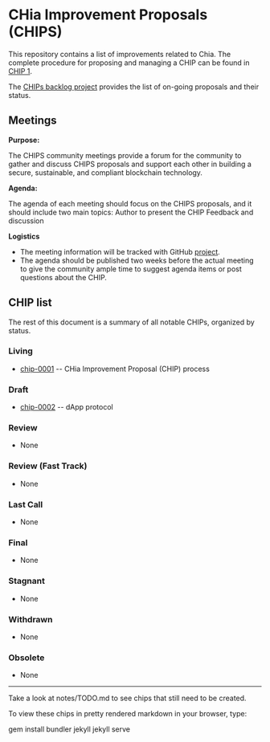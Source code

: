 # CHia Improvement Proposals (CHIPS)

This repository contains a list of improvements related to Chia. The complete procedure for proposing and managing a CHIP can be found in [CHIP 1](/CHIPs/chip-0001.md).

The [CHIPs backlog project](https://github.com/Chia-Network/chips/projects/1) provides the list of on-going proposals and their status. 

## Meetings 
**Purpose:**

The CHIPS community meetings provide a forum for the community to gather and discuss CHIPS proposals and support each other in building a secure, sustainable, and compliant blockchain technology. 

**Agenda:**

The agenda of each meeting should focus on the CHIPS proposals, and it should include two main topics: 
Author to present the CHIP
Feedback and discussion

**Logistics**
- The meeting information will be tracked with GitHub [project](https://github.com/Chia-Network/dev-community-meetings/projects/1). 
- The agenda should be published two weeks before the actual meeting to give the community ample time to suggest agenda items or post questions about the CHIP. 


## CHIP list
The rest of this document is a summary of all notable CHIPs, organized by status.

### Living
* [chip-0001](/CHIPs/chip-0001.md) -- CHia Improvement Proposal (CHIP) process


### Draft
* [chip-0002](https://github.com/Chia-Network/chips/blob/b4dad7c02949a807d96e7d86d7a09312a2c0c020/CHIPs/chip-0002.md) -- dApp protocol

### Review
* None

### Review (Fast Track)
* None

### Last Call
* None

### Final
* None

### Stagnant
* None

### Withdrawn
* None

### Obsolete
* None


-----

Take a look at notes/TODO.md to see chips that still need to be created.

To view these chips in pretty rendered markdown in your browser, type:

gem install bundler jekyll
jekyll serve
